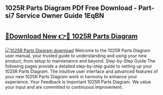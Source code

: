 ## 1025R Parts Diagram PDf Free Download - Part-si7 Service Owner Guide 1EqBN

# <h2><a href="http://dfkmpg.blite.top/?on=1025R+Parts+Diagram">🔗Download New 👉🔴 1025R Parts Diagram</a></h2>

[![1025R Parts Diagram download](https://i.imgur.com/lujVjoI.png)](http://dfkmpg.blite.top/?on=1025R+Parts+Diagram)
Welcome to the 1025R Parts Diagram user manual, your trusted guide to understanding and using your new product, from setup to maintenance and beyond. Step-by-Step Guide The following pages provide a detailed step-by-step guide to setting up your 1025R Parts Diagram. The intuitive user interface and advanced features of your new 1025R Parts Diagram work in harmony to enhance your experience. Your Feedback is Important 1025R Parts Diagram. We value your input and are committed to continuous improvement.
